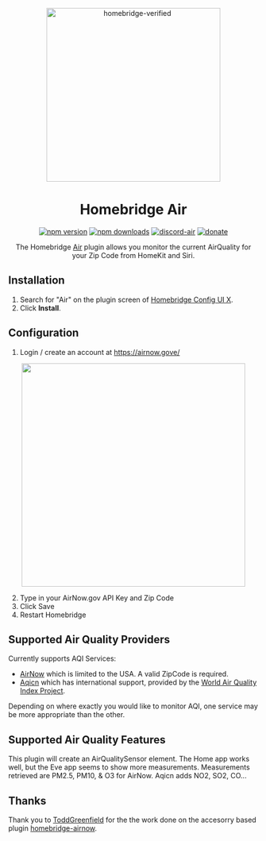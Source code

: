 <span align="center">

<a href="https://github.com/homebridge/verified/blob/master/verified-plugins.json"><img alt="homebridge-verified" src="https://raw.githubusercontent.com/homebridge-plugins/homebridge-air/latest/branding/Homebridge_x_Air.svg?sanitize=true" width="350px"></a>

# Homebridge Air

<a href="https://www.npmjs.com/package/homebridge-air"><img title="npm version" src="https://badgen.net/npm/v/homebridge-air?icon=npm&label" ></a>
<a href="https://www.npmjs.com/package/homebridge-air"><img title="npm downloads" src="https://badgen.net/npm/dt/homebridge-air?label=downloads" ></a>
<a href="https://discord.gg/8fpZA4S"><img title="discord-air" src="https://badgen.net/discord/online-members/8fpZA4S?icon=discord&label=discord" ></a>
<a href="https://paypal.me/donavanbecker"><img title="donate" src="https://badgen.net/badge/donate/paypal/yellow" ></a>

<p>The Homebridge <a href="https://airnow.gove">Air</a>
plugin allows you monitor the current AirQuality for your Zip Code from HomeKit and Siri.
</p>

</span>

## Installation

1. Search for "Air" on the plugin screen of [Homebridge Config UI X](https://github.com/oznu/homebridge-config-ui-x).
2. Click **Install**.

## Configuration

1. Login / create an account at https://airnow.gove/

<p align="center">

<img src="https://user-images.githubusercontent.com/9875439/133934622-05a9c19e-c5ba-46ee-b0db-0748420813d7.png" width="450px">

</p>

2. Type in your AirNow.gov API Key and Zip Code
3. Click Save
4. Restart Homebridge

## Supported Air Quality Providers

Currently supports AQI Services:

- [AirNow](https://www.airnow.gov/) which is limited to the USA. A valid ZipCode is required.
- [Aqicn](https://www.aqicn.org/) which has international support, provided by the [World Air Quality Index Project](http://waqi.info/).

Depending on where exactly you would like to monitor AQI, one service may be more appropriate than the other.

## Supported Air Quality Features

This plugin will create an AirQualitySensor element. The Home app works well, but the Eve app seems to show more measurements. Measurements retrieved are PM2.5, PM10, & O3 for AirNow. Aqicn adds NO2, SO2, CO...

## Thanks

Thank you to [ToddGreenfield](https://github.com/ToddGreenfield) for the the work done on the accesorry based plugin [homebridge-airnow](https://github.com/ToddGreenfield/homebridge-airnow/blob/master/README.md).
